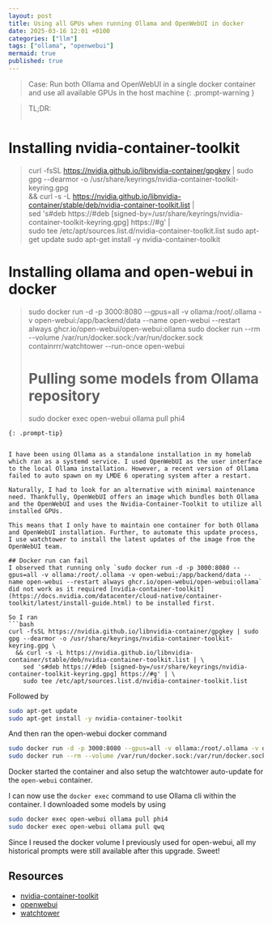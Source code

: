 ```yaml
---
layout: post
title: Using all GPUs when running Ollama and OpenWebUI in docker 
date: 2025-03-16 12:01 +0100
categories: ["llm"]
tags: ["ollama", "openwebui"]
mermaid: true
published: true
---
```



> Case: Run both Ollama and OpenWebUI in a single docker container and use all available GPUs in the host machine
{: .prompt-warning }

> TL;DR: 
>```bash
# Installing nvidia-container-toolkit
> curl -fsSL https://nvidia.github.io/libnvidia-container/gpgkey | sudo gpg --dearmor -o /usr/share/keyrings/nvidia-container-toolkit-keyring.gpg \
  && curl -s -L https://nvidia.github.io/libnvidia-container/stable/deb/nvidia-container-toolkit.list | \
    sed 's#deb https://#deb [signed-by=/usr/share/keyrings/nvidia-container-toolkit-keyring.gpg] https://#g' | \
    sudo tee /etc/apt/sources.list.d/nvidia-container-toolkit.list
> sudo apt-get update
> sudo apt-get install -y nvidia-container-toolkit
> 
# Installing ollama and open-webui in docker
> sudo docker run -d -p 3000:8080 --gpus=all -v ollama:/root/.ollama -v open-webui:/app/backend/data --name open-webui --restart always ghcr.io/open-webui/open-webui:ollama
> sudo docker run --rm --volume /var/run/docker.sock:/var/run/docker.sock containrrr/watchtower --run-once open-webui
> 
> # Pulling some models from Ollama repository
> sudo docker exec open-webui ollama pull phi4
```
{: .prompt-tip}


I have been using Ollama as a standalone installation in my homelab which ran as a systemd service. I used OpenWebUI as the user interface to the local Ollama installation. However, a recent version of Ollama failed to auto spawn on my LMDE 6 operating system after a restart. 

Naturally, I had to look for an alternative with minimal maintenance need. Thankfully, OpenWebUI offers an image which bundles both Ollama and the OpenWebUI and uses the Nvidia-Container-Toolkit to utilize all installed GPUs. 

This means that I only have to maintain one container for both Ollama and OpenWebUI installation. Further, to automate this update process, I use watchtower to install the latest updates of the image from the OpenWebUI team. 

## Docker run can fail
I observed that running only `sudo docker run -d -p 3000:8080 --gpus=all -v ollama:/root/.ollama -v open-webui:/app/backend/data --name open-webui --restart always ghcr.io/open-webui/open-webui:ollama` did not work as it required [nvidia-container-toolkit](https://docs.nvidia.com/datacenter/cloud-native/container-toolkit/latest/install-guide.html) to be installed first. 

So I ran 
```bash
curl -fsSL https://nvidia.github.io/libnvidia-container/gpgkey | sudo gpg --dearmor -o /usr/share/keyrings/nvidia-container-toolkit-keyring.gpg \
  && curl -s -L https://nvidia.github.io/libnvidia-container/stable/deb/nvidia-container-toolkit.list | \
    sed 's#deb https://#deb [signed-by=/usr/share/keyrings/nvidia-container-toolkit-keyring.gpg] https://#g' | \
    sudo tee /etc/apt/sources.list.d/nvidia-container-toolkit.list
```

Followed by
```bash
sudo apt-get update
sudo apt-get install -y nvidia-container-toolkit
```

And then ran the open-webui docker command
```bash 
sudo docker run -d -p 3000:8080 --gpus=all -v ollama:/root/.ollama -v open-webui:/app/backend/data --name open-webui --restart always ghcr.io/open-webui/open-webui:ollama
sudo docker run --rm --volume /var/run/docker.sock:/var/run/docker.sock containrrr/watchtower --run-once open-webui
```

Docker started the container and also setup the watchtower auto-update for the `open-webui` container. 

I can now use the `docker exec` command to use Ollama cli within the container. I downloaded some models by using
```bash
sudo docker exec open-webui ollama pull phi4
sudo docker exec open-webui ollama pull qwq
```

Since I reused the docker volume I previously used for open-webui, all my historical prompts were still available after this upgrade. Sweet! 


## Resources
* [nvidia-container-toolkit](https://docs.nvidia.com/datacenter/cloud-native/container-toolkit/latest/install-guide.html)
* [openwebui](https://github.com/open-webui/open-webui)
* [watchtower](https://github.com/containrrr/watchtower)